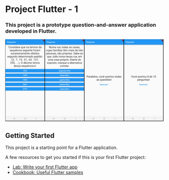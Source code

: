 # Project Flutter - 1

### This project is a prototype question-and-answer application developed in Flutter.

![First Screen](https://github.com/CaioNoboa/5-flutter-1/blob/main/images/Imagem_1.jpg)

## Getting Started

This project is a starting point for a Flutter application.

A few resources to get you started if this is your first Flutter project:

- [Lab: Write your first Flutter app](https://flutter.dev/docs/get-started/codelab)
- [Cookbook: Useful Flutter samples](https://flutter.dev/docs/cookbook)
